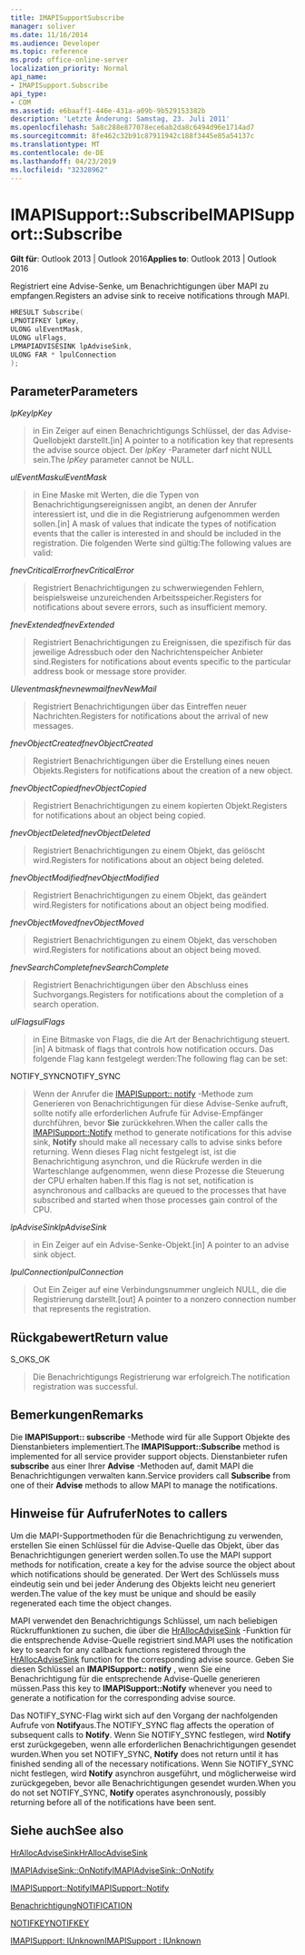 ```yaml
---
title: IMAPISupportSubscribe
manager: soliver
ms.date: 11/16/2014
ms.audience: Developer
ms.topic: reference
ms.prod: office-online-server
localization_priority: Normal
api_name:
- IMAPISupport.Subscribe
api_type:
- COM
ms.assetid: e6baaff1-446e-431a-a09b-9b529153382b
description: 'Letzte Änderung: Samstag, 23. Juli 2011'
ms.openlocfilehash: 5a8c288e877078ece6ab2da8c6494d96e1714ad7
ms.sourcegitcommit: 8fe462c32b91c87911942c188f3445e85a54137c
ms.translationtype: MT
ms.contentlocale: de-DE
ms.lasthandoff: 04/23/2019
ms.locfileid: "32328962"
---
```

# <a name="imapisupportsubscribe"></a><span data-ttu-id="c0a9c-103">IMAPISupport::Subscribe</span><span class="sxs-lookup"><span data-stu-id="c0a9c-103">IMAPISupport::Subscribe</span></span>

  
  
<span data-ttu-id="c0a9c-104">**Gilt für**: Outlook 2013 | Outlook 2016</span><span class="sxs-lookup"><span data-stu-id="c0a9c-104">**Applies to**: Outlook 2013 | Outlook 2016</span></span> 
  
<span data-ttu-id="c0a9c-105">Registriert eine Advise-Senke, um Benachrichtigungen über MAPI zu empfangen.</span><span class="sxs-lookup"><span data-stu-id="c0a9c-105">Registers an advise sink to receive notifications through MAPI.</span></span>
  
```cpp
HRESULT Subscribe(
LPNOTIFKEY lpKey,
ULONG ulEventMask,
ULONG ulFlags,
LPMAPIADVISESINK lpAdviseSink,
ULONG FAR * lpulConnection
);
```

## <a name="parameters"></a><span data-ttu-id="c0a9c-106">Parameter</span><span class="sxs-lookup"><span data-stu-id="c0a9c-106">Parameters</span></span>

 <span data-ttu-id="c0a9c-107">_lpKey_</span><span class="sxs-lookup"><span data-stu-id="c0a9c-107">_lpKey_</span></span>
  
> <span data-ttu-id="c0a9c-108">in Ein Zeiger auf einen Benachrichtigungs Schlüssel, der das Advise-Quellobjekt darstellt.</span><span class="sxs-lookup"><span data-stu-id="c0a9c-108">[in] A pointer to a notification key that represents the advise source object.</span></span> <span data-ttu-id="c0a9c-109">Der _lpKey_ -Parameter darf nicht NULL sein.</span><span class="sxs-lookup"><span data-stu-id="c0a9c-109">The  _lpKey_ parameter cannot be NULL.</span></span> 
    
 <span data-ttu-id="c0a9c-110">_ulEventMask_</span><span class="sxs-lookup"><span data-stu-id="c0a9c-110">_ulEventMask_</span></span>
  
> <span data-ttu-id="c0a9c-111">in Eine Maske mit Werten, die die Typen von Benachrichtigungsereignissen angibt, an denen der Anrufer interessiert ist, und die in die Registrierung aufgenommen werden sollen.</span><span class="sxs-lookup"><span data-stu-id="c0a9c-111">[in] A mask of values that indicate the types of notification events that the caller is interested in and should be included in the registration.</span></span> <span data-ttu-id="c0a9c-112">Die folgenden Werte sind gültig:</span><span class="sxs-lookup"><span data-stu-id="c0a9c-112">The following values are valid:</span></span>
    
 <span data-ttu-id="c0a9c-113">_fnevCriticalError_</span><span class="sxs-lookup"><span data-stu-id="c0a9c-113">_fnevCriticalError_</span></span>
  
> <span data-ttu-id="c0a9c-114">Registriert Benachrichtigungen zu schwerwiegenden Fehlern, beispielsweise unzureichenden Arbeitsspeicher.</span><span class="sxs-lookup"><span data-stu-id="c0a9c-114">Registers for notifications about severe errors, such as insufficient memory.</span></span>
    
 <span data-ttu-id="c0a9c-115">_fnevExtended_</span><span class="sxs-lookup"><span data-stu-id="c0a9c-115">_fnevExtended_</span></span>
  
> <span data-ttu-id="c0a9c-116">Registriert Benachrichtigungen zu Ereignissen, die spezifisch für das jeweilige Adressbuch oder den Nachrichtenspeicher Anbieter sind.</span><span class="sxs-lookup"><span data-stu-id="c0a9c-116">Registers for notifications about events specific to the particular address book or message store provider.</span></span>
    
 <span data-ttu-id="c0a9c-117">_Uleventmaskfnevnewmail_</span><span class="sxs-lookup"><span data-stu-id="c0a9c-117">_fnevNewMail_</span></span>
  
> <span data-ttu-id="c0a9c-118">Registriert Benachrichtigungen über das Eintreffen neuer Nachrichten.</span><span class="sxs-lookup"><span data-stu-id="c0a9c-118">Registers for notifications about the arrival of new messages.</span></span> 
    
 <span data-ttu-id="c0a9c-119">_fnevObjectCreated_</span><span class="sxs-lookup"><span data-stu-id="c0a9c-119">_fnevObjectCreated_</span></span>
  
> <span data-ttu-id="c0a9c-120">Registriert Benachrichtigungen über die Erstellung eines neuen Objekts.</span><span class="sxs-lookup"><span data-stu-id="c0a9c-120">Registers for notifications about the creation of a new object.</span></span>
    
 <span data-ttu-id="c0a9c-121">_fnevObjectCopied_</span><span class="sxs-lookup"><span data-stu-id="c0a9c-121">_fnevObjectCopied_</span></span>
  
> <span data-ttu-id="c0a9c-122">Registriert Benachrichtigungen zu einem kopierten Objekt.</span><span class="sxs-lookup"><span data-stu-id="c0a9c-122">Registers for notifications about an object being copied.</span></span>
    
 <span data-ttu-id="c0a9c-123">_fnevObjectDeleted_</span><span class="sxs-lookup"><span data-stu-id="c0a9c-123">_fnevObjectDeleted_</span></span>
  
> <span data-ttu-id="c0a9c-124">Registriert Benachrichtigungen zu einem Objekt, das gelöscht wird.</span><span class="sxs-lookup"><span data-stu-id="c0a9c-124">Registers for notifications about an object being deleted.</span></span>
    
 <span data-ttu-id="c0a9c-125">_fnevObjectModified_</span><span class="sxs-lookup"><span data-stu-id="c0a9c-125">_fnevObjectModified_</span></span>
  
> <span data-ttu-id="c0a9c-126">Registriert Benachrichtigungen zu einem Objekt, das geändert wird.</span><span class="sxs-lookup"><span data-stu-id="c0a9c-126">Registers for notifications about an object being modified.</span></span>
    
 <span data-ttu-id="c0a9c-127">_fnevObjectMoved_</span><span class="sxs-lookup"><span data-stu-id="c0a9c-127">_fnevObjectMoved_</span></span>
  
> <span data-ttu-id="c0a9c-128">Registriert Benachrichtigungen zu einem Objekt, das verschoben wird.</span><span class="sxs-lookup"><span data-stu-id="c0a9c-128">Registers for notifications about an object being moved.</span></span>
    
 <span data-ttu-id="c0a9c-129">_fnevSearchComplete_</span><span class="sxs-lookup"><span data-stu-id="c0a9c-129">_fnevSearchComplete_</span></span>
  
> <span data-ttu-id="c0a9c-130">Registriert Benachrichtigungen über den Abschluss eines Suchvorgangs.</span><span class="sxs-lookup"><span data-stu-id="c0a9c-130">Registers for notifications about the completion of a search operation.</span></span>
    
 <span data-ttu-id="c0a9c-131">_ulFlags_</span><span class="sxs-lookup"><span data-stu-id="c0a9c-131">_ulFlags_</span></span>
  
> <span data-ttu-id="c0a9c-132">in Eine Bitmaske von Flags, die die Art der Benachrichtigung steuert.</span><span class="sxs-lookup"><span data-stu-id="c0a9c-132">[in] A bitmask of flags that controls how notification occurs.</span></span> <span data-ttu-id="c0a9c-133">Das folgende Flag kann festgelegt werden:</span><span class="sxs-lookup"><span data-stu-id="c0a9c-133">The following flag can be set:</span></span>
    
<span data-ttu-id="c0a9c-134">NOTIFY_SYNC</span><span class="sxs-lookup"><span data-stu-id="c0a9c-134">NOTIFY_SYNC</span></span> 
  
> <span data-ttu-id="c0a9c-135">Wenn der Anrufer die [IMAPISupport:: notify](imapisupport-notify.md) -Methode zum Generieren von Benachrichtigungen für diese Advise-Senke aufruft, sollte notify alle erforderlichen Aufrufe für Advise-Empfänger durchführen, bevor **Sie** zurückkehren.</span><span class="sxs-lookup"><span data-stu-id="c0a9c-135">When the caller calls the [IMAPISupport::Notify](imapisupport-notify.md) method to generate notifications for this advise sink, **Notify** should make all necessary calls to advise sinks before returning.</span></span> <span data-ttu-id="c0a9c-136">Wenn dieses Flag nicht festgelegt ist, ist die Benachrichtigung asynchron, und die Rückrufe werden in die Warteschlange aufgenommen, wenn diese Prozesse die Steuerung der CPU erhalten haben.</span><span class="sxs-lookup"><span data-stu-id="c0a9c-136">If this flag is not set, notification is asynchronous and callbacks are queued to the processes that have subscribed and started when those processes gain control of the CPU.</span></span> 
    
 <span data-ttu-id="c0a9c-137">_lpAdviseSink_</span><span class="sxs-lookup"><span data-stu-id="c0a9c-137">_lpAdviseSink_</span></span>
  
> <span data-ttu-id="c0a9c-138">in Ein Zeiger auf ein Advise-Senke-Objekt.</span><span class="sxs-lookup"><span data-stu-id="c0a9c-138">[in] A pointer to an advise sink object.</span></span> 
    
 <span data-ttu-id="c0a9c-139">_lpulConnection_</span><span class="sxs-lookup"><span data-stu-id="c0a9c-139">_lpulConnection_</span></span>
  
> <span data-ttu-id="c0a9c-140">Out Ein Zeiger auf eine Verbindungsnummer ungleich NULL, die die Registrierung darstellt.</span><span class="sxs-lookup"><span data-stu-id="c0a9c-140">[out] A pointer to a nonzero connection number that represents the registration.</span></span>
    
## <a name="return-value"></a><span data-ttu-id="c0a9c-141">Rückgabewert</span><span class="sxs-lookup"><span data-stu-id="c0a9c-141">Return value</span></span>

<span data-ttu-id="c0a9c-142">S_OK</span><span class="sxs-lookup"><span data-stu-id="c0a9c-142">S_OK</span></span> 
  
> <span data-ttu-id="c0a9c-143">Die Benachrichtigungs Registrierung war erfolgreich.</span><span class="sxs-lookup"><span data-stu-id="c0a9c-143">The notification registration was successful.</span></span>
    
## <a name="remarks"></a><span data-ttu-id="c0a9c-144">Bemerkungen</span><span class="sxs-lookup"><span data-stu-id="c0a9c-144">Remarks</span></span>

<span data-ttu-id="c0a9c-145">Die **IMAPISupport:: subscribe** -Methode wird für alle Support Objekte des Dienstanbieters implementiert.</span><span class="sxs-lookup"><span data-stu-id="c0a9c-145">The **IMAPISupport::Subscribe** method is implemented for all service provider support objects.</span></span> <span data-ttu-id="c0a9c-146">Dienstanbieter rufen **subscribe** aus einer Ihrer **Advise** -Methoden auf, damit MAPI die Benachrichtigungen verwalten kann.</span><span class="sxs-lookup"><span data-stu-id="c0a9c-146">Service providers call **Subscribe** from one of their **Advise** methods to allow MAPI to manage the notifications.</span></span> 
  
## <a name="notes-to-callers"></a><span data-ttu-id="c0a9c-147">Hinweise für Aufrufer</span><span class="sxs-lookup"><span data-stu-id="c0a9c-147">Notes to callers</span></span>

<span data-ttu-id="c0a9c-148">Um die MAPI-Supportmethoden für die Benachrichtigung zu verwenden, erstellen Sie einen Schlüssel für die Advise-Quelle das Objekt, über das Benachrichtigungen generiert werden sollen.</span><span class="sxs-lookup"><span data-stu-id="c0a9c-148">To use the MAPI support methods for notification, create a key for the advise source the object about which notifications should be generated.</span></span> <span data-ttu-id="c0a9c-149">Der Wert des Schlüssels muss eindeutig sein und bei jeder Änderung des Objekts leicht neu generiert werden.</span><span class="sxs-lookup"><span data-stu-id="c0a9c-149">The value of the key must be unique and should be easily regenerated each time the object changes.</span></span> 
  
<span data-ttu-id="c0a9c-150">MAPI verwendet den Benachrichtigungs Schlüssel, um nach beliebigen Rückruffunktionen zu suchen, die über die [HrAllocAdviseSink](hrallocadvisesink.md) -Funktion für die entsprechende Advise-Quelle registriert sind.</span><span class="sxs-lookup"><span data-stu-id="c0a9c-150">MAPI uses the notification key to search for any callback functions registered through the [HrAllocAdviseSink](hrallocadvisesink.md) function for the corresponding advise source.</span></span> <span data-ttu-id="c0a9c-151">Geben Sie diesen Schlüssel an **IMAPISupport:: notify** , wenn Sie eine Benachrichtigung für die entsprechende Advise-Quelle generieren müssen.</span><span class="sxs-lookup"><span data-stu-id="c0a9c-151">Pass this key to **IMAPISupport::Notify** whenever you need to generate a notification for the corresponding advise source.</span></span> 
  
<span data-ttu-id="c0a9c-152">Das NOTIFY_SYNC-Flag wirkt sich auf den Vorgang der nachfolgenden Aufrufe von **Notify**aus.</span><span class="sxs-lookup"><span data-stu-id="c0a9c-152">The NOTIFY_SYNC flag affects the operation of subsequent calls to **Notify**.</span></span> <span data-ttu-id="c0a9c-153">Wenn Sie NOTIFY_SYNC festlegen, wird **Notify** erst zurückgegeben, wenn alle erforderlichen Benachrichtigungen gesendet wurden.</span><span class="sxs-lookup"><span data-stu-id="c0a9c-153">When you set NOTIFY_SYNC, **Notify** does not return until it has finished sending all of the necessary notifications.</span></span> <span data-ttu-id="c0a9c-154">Wenn Sie NOTIFY_SYNC nicht festlegen, wird **Notify** asynchron ausgeführt, und möglicherweise wird zurückgegeben, bevor alle Benachrichtigungen gesendet wurden.</span><span class="sxs-lookup"><span data-stu-id="c0a9c-154">When you do not set NOTIFY_SYNC, **Notify** operates asynchronously, possibly returning before all of the notifications have been sent.</span></span> 
  
## <a name="see-also"></a><span data-ttu-id="c0a9c-155">Siehe auch</span><span class="sxs-lookup"><span data-stu-id="c0a9c-155">See also</span></span>



[<span data-ttu-id="c0a9c-156">HrAllocAdviseSink</span><span class="sxs-lookup"><span data-stu-id="c0a9c-156">HrAllocAdviseSink</span></span>](hrallocadvisesink.md)
  
[<span data-ttu-id="c0a9c-157">IMAPIAdviseSink::OnNotify</span><span class="sxs-lookup"><span data-stu-id="c0a9c-157">IMAPIAdviseSink::OnNotify</span></span>](imapiadvisesink-onnotify.md)
  
[<span data-ttu-id="c0a9c-158">IMAPISupport::Notify</span><span class="sxs-lookup"><span data-stu-id="c0a9c-158">IMAPISupport::Notify</span></span>](imapisupport-notify.md)
  
[<span data-ttu-id="c0a9c-159">Benachrichtigung</span><span class="sxs-lookup"><span data-stu-id="c0a9c-159">NOTIFICATION</span></span>](notification.md)
  
[<span data-ttu-id="c0a9c-160">NOTIFKEY</span><span class="sxs-lookup"><span data-stu-id="c0a9c-160">NOTIFKEY</span></span>](notifkey.md)
  
[<span data-ttu-id="c0a9c-161">IMAPISupport: IUnknown</span><span class="sxs-lookup"><span data-stu-id="c0a9c-161">IMAPISupport : IUnknown</span></span>](imapisupportiunknown.md)


